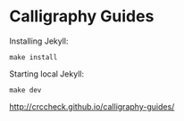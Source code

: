 Calligraphy Guides
==================

Installing Jekyll:

    make install


Starting local Jekyll:

    make dev


<http://crccheck.github.io/calligraphy-guides/>
